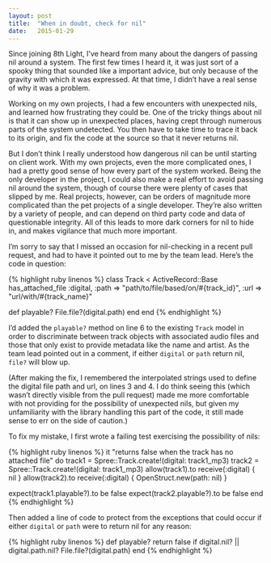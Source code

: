 ```yaml
---
layout: post
title:  "When in doubt, check for nil"
date:   2015-01-29
---
```


Since joining 8th Light, I’ve heard from many about the dangers of passing nil around a system. The first few times I heard it, it was just sort of a spooky thing that sounded like a important advice, but only because of the gravity with which it was expressed. At that time, I didn’t have a real sense of why it was a problem.

Working on my own projects, I had a few encounters with unexpected nils, and learned how frustrating they could be. One of the tricky things about nil is that it can show up in unexpected places, having crept through numerous parts of the system undetected. You then have to take time to trace it back to its origin, and fix the code at the source so that it never returns nil.

But I don’t think I really understood how dangerous nil can be until starting on client work. With my own projects, even the more complicated ones, I had a pretty good sense of how every part of the system worked. Being the only developer in the project, I could also make a real effort to avoid passing nil around the system, though of course there were plenty of cases that slipped by me. Real projects, however, can be orders of magnitude more complicated than the pet projects of a single developer. They’re also written by a variety of people, and can depend on third party code and data of questionable integrity. All of this leads to more dark corners for nil to hide in, and makes vigilance that much more important.

I’m sorry to say that I missed an occasion for nil-checking in a recent pull request, and had to have it pointed out to me by the team lead. Here’s the code in question:

{% highlight ruby linenos %}
class Track < ActiveRecord::Base
  has_attached_file :digital,
    :path => "path/to/file/based/on/#{track_id}",
    :url =>  "url/with/#{track_name}"

  def playable?
    File.file?(digital.path)
  end
end
{% endhighlight %}

I’d added the `playable?` method on line 6 to the existing `Track` model in order to discriminate between track objects with associated audio files and those that only exist to provide metadata like the name and artist. As the team lead pointed out in a comment, if either `digital` or `path` return nil, `file?` will blow up.

(After making the fix, I remembered the interpolated strings used to define the digital file path and url, on lines 3 and 4. I do think seeing this (which wasn’t directly visible from the pull request) made me more comfortable with not providing for the possibility of unexpected nils, but given my unfamiliarity with the library handling this part of the code, it still made sense to err on the side of caution.)

To fix my mistake, I first wrote a failing test exercising the possibility of nils:

{% highlight ruby linenos %}
it "returns false when the track has no attached file" do
  track1 = Spree::Track.create!(digital: track1_mp3)
  track2 = Spree::Track.create!(digital: track1_mp3)
  allow(track1).to receive(:digital) { nil }
  allow(track2).to receive(:digital) { OpenStruct.new(path: nil) }

  expect(track1.playable?).to be false
  expect(track2.playable?).to be false
end
{% endhighlight %}

Then added a line of code to protect from the exceptions that could occur if either `digital` or `path` were to return nil for any reason:

{% highlight ruby linenos %}
def playable?
  return false if digital.nil? || digital.path.nil?
  File.file?(digital.path)
end
{% endhighlight %}